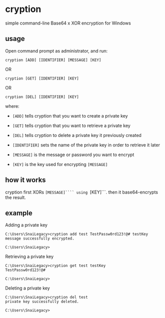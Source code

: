 # cryption
simple command-line Base64 x XOR encryption for Windows

## usage
Open command prompt as administrator, and run:
```
cryption [ADD] [IDENTIFIER] [MESSAGE] [KEY]
```
OR 

```
cryption [GET] [IDENTIFIER] [KEY]
```
OR 

```
cryption [DEL] [IDENTIFIER] [KEY]
```

where:

* ```[ADD]``` tells cryption that you want to create a private key

* ```[GET]``` tells cryption that you want to retrieve a private key

* ```[DEL]``` tells cryption to delete a private key it previously created

* ```[IDENTIFIER]``` sets the name of the private key in order to retrieve it later

* ```[MESSAGE]``` is the message or password you want to encrypt

* ```[KEY]``` is the key used for encrypting ```[MESSAGE]```

## how it works

cryption first XORs ```[MESSAGE]```` using ```[KEY]```. then it base64-encrypts the result.

## example

Adding a private key

```
C:\Users\SnaiLegacy>cryption add test TestPassw0rd123!@# testKey
message successfully encrypted.

C:\Users\SnaiLegacy>
```

Retrieving a private key

```
C:\Users\SnaiLegacy>cryption get test testKey
TestPassw0rd123!@#

C:\Users\SnaiLegacy>
```

Deleting a private key

```
C:\Users\SnaiLegacy>cryption del test
private key successfully deleted.

C:\Users\SnaiLegacy>
```